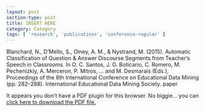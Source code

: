 ```yaml
---
layout: post
section-type: post
title: INSERT HERE
category: Category
tags: [ 'research', 'publications', 'conference-regular' ]
---
```

Blanchard, N., D’Mello, S., Olney, A. M., & Nystrand, M. (2015). Automatic Classification of Question & Answer Discourse Segments from Teacher’s Speech in Classrooms. In O. C. Santos, J. G. Boticario, C. Romero, M. Pechenizkiy, A. Merceron, P. Mitros, …  and M. Desmarais (Eds.), Proceedings of the 8th International Conference on Educational Data Mining (pp. 282–288). International Educational Data Mining Society. paper

<object data="https://umdrive.memphis.edu/aolney/public/publications/INSERTHERE" type="application/pdf" width="100%" height="600px">
 
  <p>It appears you don't have a PDF plugin for this browser.
  No biggie... you can <a href="https://umdrive.memphis.edu/aolney/public/publications/INSERTHERE">click here to
  download the PDF file.</a></p>
  
</object>
